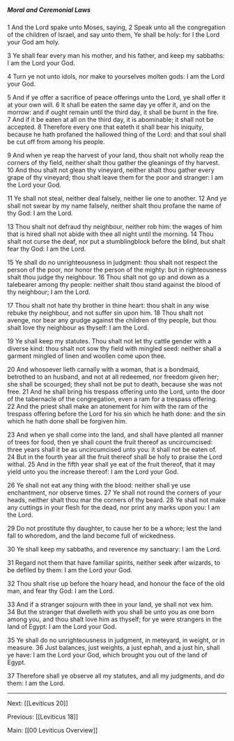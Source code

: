 ##### Moral and Ceremonial Laws

1 And the Lord spake unto Moses, saying, 2 Speak unto all the congregation of the children of Israel, and say unto them, Ye shall be holy: for I the Lord your God am holy.

3 Ye shall fear every man his mother, and his father, and keep my sabbaths: I am the Lord your God.

4 Turn ye not unto idols, nor make to yourselves molten gods: I am the Lord your God.

5 And if ye offer a sacrifice of peace offerings unto the Lord, ye shall offer it at your own will. 6 It shall be eaten the same day ye offer it, and on the morrow: and if ought remain until the third day, it shall be burnt in the fire. 7 And if it be eaten at all on the third day, it is abominable; it shall not be accepted. 8 Therefore every one that eateth it shall bear his iniquity, because he hath profaned the hallowed thing of the Lord: and that soul shall be cut off from among his people.

9 And when ye reap the harvest of your land, thou shalt not wholly reap the corners of thy field, neither shalt thou gather the gleanings of thy harvest. 10 And thou shalt not glean thy vineyard, neither shalt thou gather every grape of thy vineyard; thou shalt leave them for the poor and stranger: I am the Lord your God.

11 Ye shall not steal, neither deal falsely, neither lie one to another. 12 And ye shall not swear by my name falsely, neither shalt thou profane the name of thy God: I am the Lord.

13 Thou shalt not defraud thy neighbour, neither rob him: the wages of him that is hired shall not abide with thee all night until the morning. 14 Thou shalt not curse the deaf, nor put a stumblingblock before the blind, but shalt fear thy God: I am the Lord.

15 Ye shall do no unrighteousness in judgment: thou shalt not respect the person of the poor, nor honor the person of the mighty: but in righteousness shalt thou judge thy neighbour. 16 Thou shalt not go up and down as a talebearer among thy people: neither shalt thou stand against the blood of thy neighbour; I am the Lord.

17 Thou shalt not hate thy brother in thine heart: thou shalt in any wise rebuke thy neighbour, and not suffer sin upon him. 18 Thou shalt not avenge, nor bear any grudge against the children of thy people, but thou shalt love thy neighbour as thyself: I am the Lord.

19 Ye shall keep my statutes. Thou shalt not let thy cattle gender with a diverse kind: thou shalt not sow thy field with mingled seed: neither shall a garment mingled of linen and woollen come upon thee.

20 And whosoever lieth carnally with a woman, that is a bondmaid, betrothed to an husband, and not at all redeemed, nor freedom given her; she shall be scourged; they shall not be put to death, because she was not free. 21 And he shall bring his trespass offering unto the Lord, unto the door of the tabernacle of the congregation, even a ram for a trespass offering. 22 And the priest shall make an atonement for him with the ram of the trespass offering before the Lord for his sin which he hath done: and the sin which he hath done shall be forgiven him.

23 And when ye shall come into the land, and shall have planted all manner of trees for food, then ye shall count the fruit thereof as uncircumcised: three years shall it be as uncircumcised unto you: it shall not be eaten of. 24 But in the fourth year all the fruit thereof shall be holy to praise the Lord withal. 25 And in the fifth year shall ye eat of the fruit thereof, that it may yield unto you the increase thereof: I am the Lord your God.

26 Ye shall not eat any thing with the blood: neither shall ye use enchantment, nor observe times. 27 Ye shall not round the corners of your heads, neither shalt thou mar the corners of thy beard. 28 Ye shall not make any cuttings in your flesh for the dead, nor print any marks upon you: I am the Lord.

29 Do not prostitute thy daughter, to cause her to be a whore; lest the land fall to whoredom, and the land become full of wickedness.

30 Ye shall keep my sabbaths, and reverence my sanctuary: I am the Lord.

31 Regard not them that have familiar spirits, neither seek after wizards, to be defiled by them: I am the Lord your God.

32 Thou shalt rise up before the hoary head, and honour the face of the old man, and fear thy God: I am the Lord.

33 And if a stranger sojourn with thee in your land, ye shall not vex him. 34 But the stranger that dwelleth with you shall be unto you as one born among you, and thou shalt love him as thyself; for ye were strangers in the land of Egypt: I am the Lord your God.

35 Ye shall do no unrighteousness in judgment, in meteyard, in weight, or in measure. 36 Just balances, just weights, a just ephah, and a just hin, shall ye have: I am the Lord your God, which brought you out of the land of Egypt.

37 Therefore shall ye observe all my statutes, and all my judgments, and do them: I am the Lord.

---
Next: [[Leviticus 20]]

Previous: [[Leviticus 18]]

Main: [[00 Leviticus Overview]]